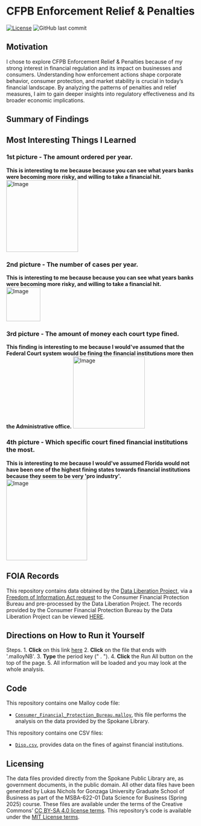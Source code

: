 # **CFPB Enforcement Relief & Penalties**
[![License](https://img.shields.io/badge/License-CC0-lightgray.svg?style=flat-square)](https://creativecommons.org/publicdomain/zero/1.0/) ![GitHub last commit](https://img.shields.io/github/last-commit/LukasNichols/CFPB_Enforcement_Relief_And_Penalties)
## Motivation
I chose to explore CFPB Enforcement Relief & Penalties because of my strong interest in financial regulation and its impact on businesses and consumers. Understanding how enforcement actions shape corporate behavior, consumer protection, and market stability is crucial in today’s financial landscape. By analyzing the patterns of penalties and relief measures, I aim to gain deeper insights into regulatory effectiveness and its broader economic implications.

## Summary of Findings 
## Most Interesting Things I Learned 
### 1st picture - The amount ordered per year.
**This is interesting to me because  because you can see what years banks were becoming more risky, and willing to take a financial hit.**
<img width="190" alt="Image" src="https://github.com/user-attachments/assets/37dca677-51b8-4600-9978-11c6f09feaff" />
### 2nd picture - The number of cases per year.
**This is interesting to me because  because you can see what years banks were becoming more risky, and willing to take a financial hit.**
<img width="90" alt="Image" src="https://github.com/user-attachments/assets/422d1cfb-c3bd-4114-bc1b-798ffa5cfa6f" />
### 3rd picture - The amount of money each court type fined. 
**This finding is interesting to me because I would've assumed that the Federal Court system would be fining the financial institutions more then the Administrative office.**
<img width="190" alt="Image" src="https://github.com/user-attachments/assets/bed95f03-44d0-471e-844c-e6810627c87e" />
### 4th picture - Which specific court fined financial institutions the most.
**This is interesting to me because I would've assumed Florida would not have been one of the highest fining states towards financial institutions because they seem to be very 'pro industry'.**
<img width="214" alt="Image" src="https://github.com/user-attachments/assets/5d74cc59-ffb4-4364-8705-64e01f4541a2" />

## FOIA Records

This repository contains data obtained by the [Data Liberation Project](https://www.data-liberation-project.org/), via a [Freedom of Information Act request](https://www.data-liberation-project.org/datasets/cfpb-enforcement-matters/) to the Consumer Financial Protection Bureau and pre-processed by the Data Liberation Project. The records provided by the Consumer Financial Protection Bureau by the Data Liberation Project can be viewed [HERE](https://docs.google.com/document/d/1bKkMicnyCpzXbE2SYbZ0gARK1DGSZcNrgWPWKHrPleY/edit?tab=t.0#heading=h.gsqormd9wk52).

## Directions on How to Run it Yourself
Steps.
	1. **Click** on this link [here](https://github.com/LukasNichols/SpokaneLibraryWeather)
	2. **Click** on the file that ends with '.malloyNB'. 
	3. **Type** the period key (" . "). 
	4. **Click** the Run All button on the top of the page.
	5. All information will be loaded and you may look at the whole analysis. 

## Code

This repository contains one Malloy code file:
- [`Consumer_Financial_Protection_Bureau.malloy`](Consumer_Financial_Protection_Bureau.malloy), this file performs the analysis on the data provided by the Spokane Library.

This repository contains one CSV files:
- [`Disp.csv`](Disp.csv), provides data on the fines of against financial institutions.

## Licensing
The data files provided directly from the Spokane Public Library are, as government documents, in the public domain. All other data files have been generated by Lukas Nichols for Gonzaga University Graduate School of Business as part of the MSBA-622-01 Data Science for Business (Spring 2025) course. These files are available under the terms of the Creative Commons’ [CC BY-SA 4.0 license terms](https://creativecommons.org/licenses/by-sa/4.0/). This repository’s code is available under the [MIT License terms](https://opensource.org/license/mit/).
